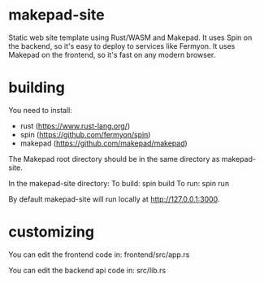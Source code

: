 # makepad-site
 Static web site template using Rust/WASM and Makepad.
 It uses Spin on the backend, so it's easy to deploy to services like Fermyon.
 It uses Makepad on the frontend, so it's fast on any modern browser.

# building
You need to install:
- rust (https://www.rust-lang.org/)
- spin (https://github.com/fermyon/spin)
- makepad (https://github.com/makepad/makepad)

The Makepad root directory should be in the same directory as makepad-site.

In the makepad-site directory:
To build: spin build
To run: spin run

By default makepad-site will run locally at http://127.0.0.1:3000.

# customizing
You can edit the frontend code in:
frontend/src/app.rs

You can edit the backend api code in:
src/lib.rs